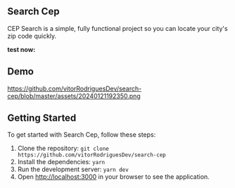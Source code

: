 ## Search Cep

CEP Search is a simple, fully functional project so you can locate your city's zip code quickly.

**test now:** 

## Demo

https://github.com/vitorRodriguesDev/search-cep/blob/master/assets/20240121192350.png

## Getting Started

To get started with Search Cep, follow these steps:

1. Clone the repository: `git clone https://github.com/vitorRodriguesDev/search-cep`
2. Install the dependencies: `yarn`
3. Run the development server: `yarn dev`
5. Open [http://localhost:3000](http://localhost:3000) in your browser to see the application.

